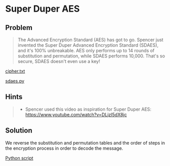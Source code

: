 # Super Duper AES

## Problem

> The Advanced Encryption Standard (AES) has got to go. Spencer just invented the Super Duper Advanced Encryption Standard (SDAES), and it's 100% unbreakable. AES only performs up to 14 rounds of substitution and permutation, while SDAES performs 10,000. That's so secure, SDAES doesn't even use a key!

[cipher.txt](cipher.txt)

[sdaes.py](sdaes.py)

## Hints

> - Spencer used this video as inspiration for Super Duper AES: <https://www.youtube.com/watch?v=DLjzI5dX8jc>

## Solution

We reverse the substitution and permutation tables and the order of steps in the encryption process in order to decode the message.

[Python script](solver.py)
